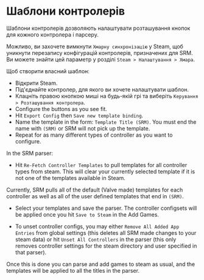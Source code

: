 # Шаблони контролерів
Шаблони контролерів дозволяють налаштувати розташування кнопок для кожного контролера і парсеру.

Можливо, ви захочете вимкнути `Хмарну синхронізацію` у Steam, щоб уникнути перезапису конфігурацій контролерів, призначених для SRM. Ви можете знайти цей параметр у розділі `Steam > Налаштування > Хмара`.

Щоб створити власний шаблон:
* Відкрити Steam.
* Під'єднайте контролер, для якого ви хочете налаштувати шаблон.
* Клацніть правою кнопкою миші на будь-якій грі та виберіть `Керування > Розташування контролера`.
* Configure the buttons as you see fit.
* Hit `Export Config` then `Save new template binding`.
* Name the template in the form: `Template Title (SRM)`. You must end the name with `(SRM)` or SRM will not pick up the template.
* Repeat for as many different types of controller as you want to configure.

In the SRM parser:
* Hit `Re-Fetch Controller Templates` to pull templates for all controller types from steam. This will clear your currently selected template if it is not one of the templates available in Steam.

Currently, SRM pulls all of the default (Valve made) templates for each controller as well as all of the user defined templates that end in `(SRM)`.

* Select your templates and save the parser. The controller configsets will be applied once you hit `Save to Steam` in the Add Games.

* To unset controller configs, you may either `Remove All Added App Entries` from global settings (this deletes all SRM made changes to your steam data) or hit `Unset All Controllers` in the parser (this only removes controller settings for the steam directory and user specified in that parser).

Once this is done you can parse and add games to steam as usual, and the templates will be applied to all the titles in the parser.


